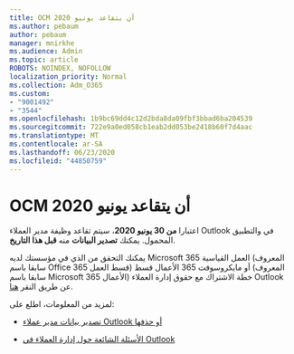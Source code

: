 ```yaml
---
title: OCM أن يتقاعد يونيو 2020
ms.author: pebaum
author: pebaum
manager: mnirkhe
ms.audience: Admin
ms.topic: article
ROBOTS: NOINDEX, NOFOLLOW
localization_priority: Normal
ms.collection: Adm_O365
ms.custom:
- "9001492"
- "3544"
ms.openlocfilehash: 1b9bc69dd4c12d2bda8da09fbf3bbad6ba204539
ms.sourcegitcommit: 722e9a0ed058cb1eab2dd053be2418b60f7d4aac
ms.translationtype: MT
ms.contentlocale: ar-SA
ms.lasthandoff: 06/23/2020
ms.locfileid: "44850759"
---
```

# <a name="ocm-to-be-retired-june-2020"></a>OCM أن يتقاعد يونيو 2020


اعتبارا **من 30 يونيو 2020**، سيتم تقاعد وظيفة مدير العملاء Outlook في والتطبيق المحمول. يمكنك **تصدير البيانات** منه **قبل هذا التاريخ**.  

يمكنك التحقق من الذي في مؤسستك لديه Microsoft 365 العمل القياسية (المعروف سابقا باسم Office 365 قسط العمل) أو مايكروسوفت 365 الأعمال قسط (المعروف سابقا باسم Microsoft 365 الأعمال) خطة الاشتراك مع حقوق إدارة العملاء Outlook عن طريق النقر [هنا](https://admin.microsoft.com/AdminPortal/Home?ref=/users).

لمزيد من المعلومات، اطلع على:

- [تصدير بيانات مدير عملاء Outlook أو حذفها](https://support.office.com/article/1a421cb4-e8de-4b44-bfb8-710b92820439)

- [الأسئلة الشائعة حول إدارة العملاء في Outlook](https://support.office.com/article/88e127ca-43a1-4c9d-8d52-6ad3a80f9c32)
